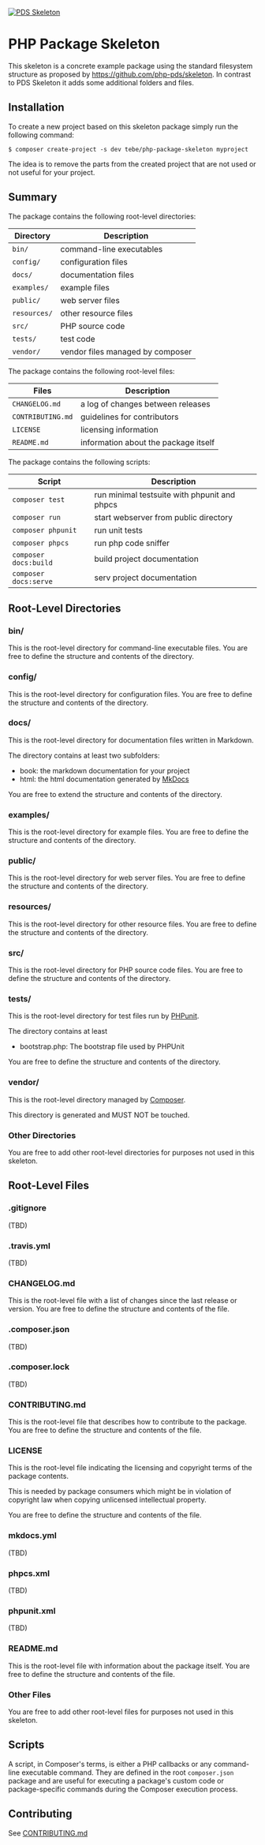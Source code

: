[![PDS Skeleton](https://img.shields.io/badge/pds-skeleton-blue.svg?style=flat-square)](https://github.com/php-pds/skeleton)

# PHP Package Skeleton

This skeleton is a concrete example package using the standard filesystem structure as proposed by <https://github.com/php-pds/skeleton>.
In contrast to PDS Skeleton it adds some additional folders and files.

## Installation

To create a new project based on this skeleton package simply run the following command: 

    $ composer create-project -s dev tebe/php-package-skeleton myproject

The idea is to remove the parts from the created project that are not used or not useful for your project.

## Summary

The package contains the following root-level directories:

| Directory              | Description                                   |
| ---------------------- | --------------------------------------------- |
| `bin/`                 | command-line executables                      |
| `config/`              | configuration files                           |
| `docs/`                | documentation files                           |
| `examples/`            | example files                                 |
| `public/`              | web server files                              |
| `resources/`           | other resource files                          |
| `src/`                 | PHP source code                               |
| `tests/`               | test code                                     |
| `vendor/`              | vendor files managed by composer              |

The package contains the following root-level files:

| Files                  | Description                                   |
| ---------------------- | --------------------------------------------- |
| `CHANGELOG.md`         | a log of changes between releases             |
| `CONTRIBUTING.md`      | guidelines for contributors                   |
| `LICENSE`              | licensing information                         |
| `README.md`            | information about the package itself          |

The package contains the following scripts:

| Script                 | Description                                   |
| ---------------------- | --------------------------------------------- |
| `composer test`        | run minimal testsuite with phpunit and phpcs  |
| `composer run`         | start webserver from public directory         |
| `composer phpunit`     | run unit tests                                |
| `composer phpcs`       | run php code sniffer                          |
| `composer docs:build`  | build project documentation                   |
| `composer docs:serve`  | serv project documentation                    |

## Root-Level Directories

### bin/

This is the root-level directory for command-line executable files.
You are free to define the structure and contents of the directory.

### config/

This is the root-level directory for configuration files.
You are free to define the structure and contents of the directory.

### docs/

This is the root-level directory for documentation files written in Markdown. 

The directory contains at least two subfolders:

- book: the markdown documentation for your project 
- html: the html documentation generated by [MkDocs][1] 

You are free to extend the structure and contents of the directory.

### examples/

This is the root-level directory for example files.
You are free to define the structure and contents of the directory.

### public/

This is the root-level directory for web server files.
You are free to define the structure and contents of the directory.

### resources/

This is the root-level directory for other resource files.
You are free to define the structure and contents of the directory.

### src/

This is the root-level directory for PHP source code  files.
You are free to define the structure and contents of the directory.

### tests/

This is the root-level directory for test files run by [PHPunit][2].

The directory contains at least

- bootstrap.php: The bootstrap file used by PHPUnit

You are free to define the structure and contents of the directory.

### vendor/

This is the root-level directory managed by [Composer][3].

This directory is generated and MUST NOT be touched.

### Other Directories

You are free to add other root-level directories for purposes not used in this skeleton.

## Root-Level Files

### .gitignore

(TBD)

### .travis.yml

(TBD)

### CHANGELOG.md

This is the root-level file with a list of changes since the last release or version.
You are free to define the structure and contents of the file.

### .composer.json

(TBD)

### .composer.lock

(TBD)

### CONTRIBUTING.md

This is the root-level file that describes how to contribute to the package.
You are free to define the structure and contents of the file.

### LICENSE

This is the root-level file indicating the licensing and copyright terms of the package contents.

This is needed by package consumers which might be in violation of copyright law when copying unlicensed intellectual property.

You are free to define the structure and contents of the file.

### mkdocs.yml

(TBD)

### phpcs.xml

(TBD)

### phpunit.xml

(TBD)

### README.md

This is the root-level file with information about the package itself.
You are free to define the structure and contents of the file.

### Other Files

You are free to add other root-level files for purposes not used in this skeleton.

## Scripts

A script, in Composer's terms, is either a PHP callbacks or any command-line executable command.
They are defined in the root `composer.json` package and are useful for executing a package's custom code or package-specific commands during the Composer execution process.

## Contributing

See [CONTRIBUTING.md](CONTRIBUTING.md)


[1]: http://www.mkdocs.org
[2]: https://phpunit.de
[3]: https://getcomposer.org
